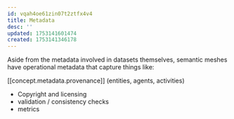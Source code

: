 ```yaml
---
id: vqah4oe61zin07t2ztfx4v4
title: Metadata
desc: ''
updated: 1753141601474
created: 1753141346178
---
```


Aside from the metadata involved in datasets themselves, semantic meshes have operational metadata that capture things like:

  [[concept.metadata.provenance]] (entities, agents, activities)
- Copyright and licensing
- validation / consistency checks
- metrics